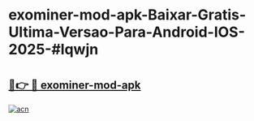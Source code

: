 # exominer-mod-apk-Baixar-Gratis-Ultima-Versao-Para-Android-IOS-2025-#lqwjn

# <h2><a href="https://ainizakaria.my?title=exominer-mod-apk&ref=24M">🔗👉 🔴 exominer-mod-apk</a></h2>

[![acn](https://github.com/user-attachments/assets/0f9c940e-d8b0-45ae-aac7-cd30a18b3e1c)](https://ainizakaria.my?title=exominer-mod-apk&ref=24M)

